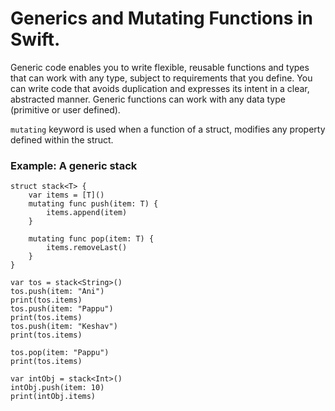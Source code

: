 # Generics and Mutating Functions in Swift.

Generic code enables you to write flexible, reusable functions and types that can work with any type, subject to requirements that you define. You can write code that avoids duplication and expresses its intent in a clear, abstracted manner. Generic functions can work with any data type (primitive or user defined).

```mutating``` keyword is used when a function of a struct, modifies any property defined within the struct.

### Example: A generic stack

```
struct stack<T> {
    var items = [T]()
    mutating func push(item: T) {
        items.append(item)
    }
    
    mutating func pop(item: T) {
        items.removeLast()
    }
}

var tos = stack<String>()
tos.push(item: "Ani")
print(tos.items)
tos.push(item: "Pappu")
print(tos.items)
tos.push(item: "Keshav")
print(tos.items)

tos.pop(item: "Pappu")
print(tos.items)

var intObj = stack<Int>()
intObj.push(item: 10)
print(intObj.items)
```